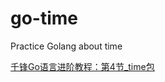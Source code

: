 # go-time
Practice Golang about time

[千锋Go语言进阶教程：第4节_time包](https://www.youtube.com/watch?v=LNvO8_tY26Y&list=PLyNv7ro988uMXpehAbZ-r-sXHtrMGgAcD&index=5&ab_channel=%E9%9F%A9%E8%8C%B9)